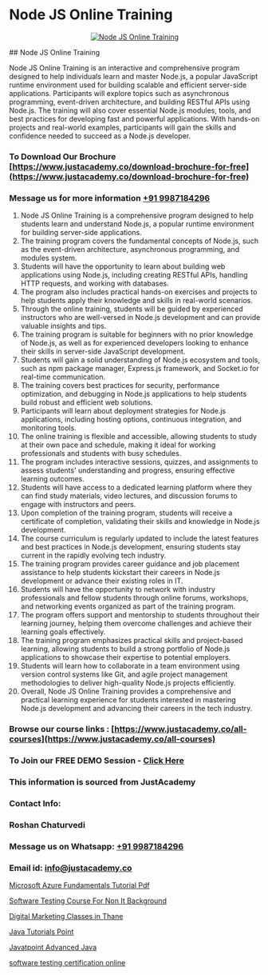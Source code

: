 # Node JS Online Training

<p align="center">
  <a href="https://justacademy.co/course-detail/node-js-training">
    <img src="https://justacademy.co/storage2/course_image/1676636994_course_image.webp" alt="Node JS Online Training">
  </a>
</p>
## Node JS Online Training

Node JS Online Training is an interactive and comprehensive program designed to help individuals learn and master Node.js, a popular JavaScript runtime environment used for building scalable and efficient server-side applications. Participants will explore topics such as asynchronous programming, event-driven architecture, and building RESTful APIs using Node.js. The training will also cover essential Node.js modules, tools, and best practices for developing fast and powerful applications. With hands-on projects and real-world examples, participants will gain the skills and confidence needed to succeed as a Node.js developer.
### To Download Our Brochure [https://www.justacademy.co/download-brochure-for-free](https://www.justacademy.co/download-brochure-for-free)
### Message us for more information [+91 9987184296](https://api.whatsapp.com/send?phone=919987184296)
1) Node JS Online Training is a comprehensive program designed to help students learn and understand Node.js, a popular runtime environment for building server-side applications.
2) The training program covers the fundamental concepts of Node.js, such as the event-driven architecture, asynchronous programming, and modules system.
3) Students will have the opportunity to learn about building web applications using Node.js, including creating RESTful APIs, handling HTTP requests, and working with databases.
4) The program also includes practical hands-on exercises and projects to help students apply their knowledge and skills in real-world scenarios.
5) Through the online training, students will be guided by experienced instructors who are well-versed in Node.js development and can provide valuable insights and tips.
6) The training program is suitable for beginners with no prior knowledge of Node.js, as well as for experienced developers looking to enhance their skills in server-side JavaScript development.
7) Students will gain a solid understanding of Node.js ecosystem and tools, such as npm package manager, Express.js framework, and Socket.io for real-time communication.
8) The training covers best practices for security, performance optimization, and debugging in Node.js applications to help students build robust and efficient web solutions.
9) Participants will learn about deployment strategies for Node.js applications, including hosting options, continuous integration, and monitoring tools.
10) The online training is flexible and accessible, allowing students to study at their own pace and schedule, making it ideal for working professionals and students with busy schedules.
11) The program includes interactive sessions, quizzes, and assignments to assess students' understanding and progress, ensuring effective learning outcomes.
12) Students will have access to a dedicated learning platform where they can find study materials, video lectures, and discussion forums to engage with instructors and peers.
13) Upon completion of the training program, students will receive a certificate of completion, validating their skills and knowledge in Node.js development.
14) The course curriculum is regularly updated to include the latest features and best practices in Node.js development, ensuring students stay current in the rapidly evolving tech industry.
15) The training program provides career guidance and job placement assistance to help students kickstart their careers in Node.js development or advance their existing roles in IT.
16) Students will have the opportunity to network with industry professionals and fellow students through online forums, workshops, and networking events organized as part of the training program.
17) The program offers support and mentorship to students throughout their learning journey, helping them overcome challenges and achieve their learning goals effectively.
18) The training program emphasizes practical skills and project-based learning, allowing students to build a strong portfolio of Node.js applications to showcase their expertise to potential employers.
19) Students will learn how to collaborate in a team environment using version control systems like Git, and agile project management methodologies to deliver high-quality Node.js projects efficiently.
20) Overall, Node JS Online Training provides a comprehensive and practical learning experience for students interested in mastering Node.js development and advancing their careers in the tech industry.

### Browse our course links : [https://www.justacademy.co/all-courses](https://www.justacademy.co/all-courses) 
### To Join our FREE DEMO Session - [Click Here](https://www.justacademy.co/register-for-course-demo)


### This information is sourced from JustAcademy
### Contact Info:
### Roshan Chaturvedi
### Message us on Whatsapp: [+91 9987184296](https://api.whatsapp.com/send?phone=919987184296)
### Email id: [info@justacademy.co](mailto:info@justacademy.co)
                
[Microsoft Azure Fundamentals Tutorial Pdf](https://www.linkedin.com/pulse/microsoft-azure-fundamentals-tutorial-pdf-justacademy-boston-3ksnc?trackingId=7A5L%2FWCMGgzz4rReXh1Tjw%3D%3D&lipi=urn%3Ali%3Apage%3Ad_flagship3_company_admin%3BXwxjEqEYSnilOOgoWtEIiA%3D%3D)

[Software Testing Course For Non It Background](https://www.linkedin.com/pulse/software-testing-course-non-background-justacademy-coimbatore-uuuje?trackingId=%2BGw6W2tOxSUztMYmwLOeUg%3D%3D&lipi=urn%3Ali%3Apage%3Ad_flagship3_company_admin%3BQ21fTVlsQ6eRatiOukp9mA%3D%3D)

[Digital Marketing Classes in Thane](https://medium.com/@shivamja27/digital-marketing-classes-in-thane-cc27a1b1b371)

[Java Tutorials Point](https://medium.com/@kamblerajas684/java-tutorials-point-feda6582d7eb)

[Javatpoint Advanced Java](https://justacademyin.github.io/justacademy/javatpoint-advanced-java)

[software testing certification online](https://justacademyin.github.io/justacademy/software-testing-certification-online)

